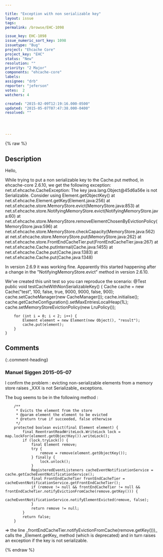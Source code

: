 ```yaml
---

title: "Exception with non serializable key"
layout: issue
tags: 
permalink: /browse/EHC-1098

issue_key: EHC-1098
issue_numeric_sort_key: 1098
issuetype: "Bug"
project: "Ehcache Core"
project_key: "EHC"
status: "New"
resolution: ""
priority: "2 Major"
components: "ehcache-core"
labels: 
assignee: "drb"
reporter: "jeferson"
votes:  2
watchers: 4

created: "2015-02-09T12:19:16.000-0500"
updated: "2015-05-07T07:47:38.000-0400"
resolved: ""




---
```


{% raw %}

## Description

<div markdown="1" class="description">

Hello,

While trying to put a non serializable key to the Cache.put method, in ehcache-core 2.6.10, we get the following exception:
net.sf.ehcache.CacheException: The key java.lang.Object@45d6a56e is not Serializable. Consider using Element.getObjectKey()
	at net.sf.ehcache.Element.getKey(Element.java:256)
	at net.sf.ehcache.store.MemoryStore.evict(MemoryStore.java:853)
	at net.sf.ehcache.store.NotifyingMemoryStore.evict(NotifyingMemoryStore.java:60)
	at net.sf.ehcache.store.MemoryStore.removeElementChosenByEvictionPolicy(MemoryStore.java:596)
	at net.sf.ehcache.store.MemoryStore.checkCapacity(MemoryStore.java:562)
	at net.sf.ehcache.store.MemoryStore.put(MemoryStore.java:262)
	at net.sf.ehcache.store.FrontEndCacheTier.put(FrontEndCacheTier.java:267)
	at net.sf.ehcache.Cache.putInternal(Cache.java:1455)
	at net.sf.ehcache.Cache.put(Cache.java:1383)
	at net.sf.ehcache.Cache.put(Cache.java:1348)


In version 2.6.9 it was working fine. Apparently this started happening after a change in the "NotifyingMemoryStore.evict" method in version 2.6.10.

We've created this unit test so you can reproduce the scenario:
@Test
    public void testCacheWithNonSerializableKey() {
        Cache cache = new Cache("test", 100, false, true, 9000, 9000, false, 900);
        cache.setCacheManager(new CacheManager());
        cache.initialise();
        cache.getCacheConfiguration().setMaxEntriesLocalHeap(1L);
        cache.setMemoryStoreEvictionPolicy(new LruPolicy());

        for (int i = 0; i < 2; i++) {
            Element element = new Element(new Object(), "result");
            cache.put(element);
        }
    }

</div>

## Comments


{:.comment-heading}
### **Manuel Siggen** <span class="date">2015-05-07</span>

<div markdown="1" class="comment">

I confirm the problem : evicting non-serializable elements from a memory store raises \_XXX is not Serializable\_ exceptions.

The bug seems to be in the following method :


```
    /**
     * Evicts the element from the store
     * @param element the element to be evicted
     * @return true if succeeded, false otherwise
     */
    protected boolean evict(final Element element) {
        final ReentrantReadWriteLock.WriteLock lock = map.lockFor(element.getObjectKey()).writeLock();
        if (lock.tryLock()) {
            final Element remove;
            try {
                remove = remove(element.getObjectKey());
            } finally {
                lock.unlock();
            }
            RegisteredEventListeners cacheEventNotificationService = cache.getCacheEventNotificationService();
            final FrontEndCacheTier frontEndCacheTier = cacheEventNotificationService.getFrontEndCacheTier();
            if (remove != null && frontEndCacheTier != null && frontEndCacheTier.notifyEvictionFromCache(remove.getKey())) {
                cacheEventNotificationService.notifyElementEvicted(remove, false);
            }
            return remove != null;
        }
        return false;
    }
```


=> the line \_frontEndCacheTier.notifyEvictionFromCache(remove.getKey()))\_ calls the \_Element.getKey\_ method (which is deprecated) and in turn raises an exception if the key is not serializable.

</div>



{% endraw %}
